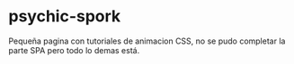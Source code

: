 # psychic-spork
Pequeña pagina con tutoriales de animacion CSS, no se pudo completar la parte SPA pero todo lo demas está.

